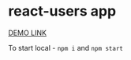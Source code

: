 # react-users app

[DEMO LINK](https://vamonospest.github.io/react-users/)

To start local - `npm i` and `npm start`
